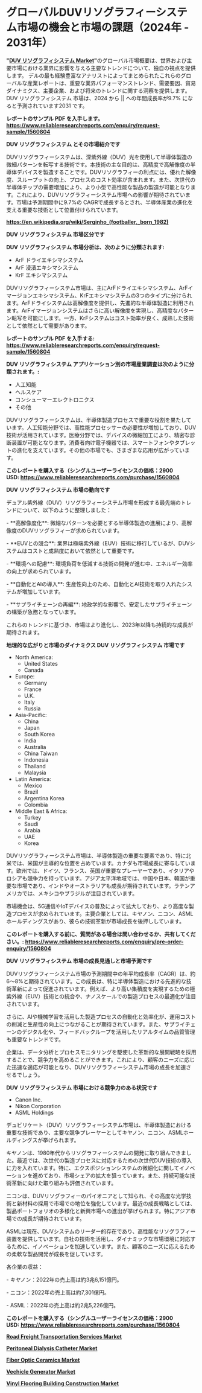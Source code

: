 <p><h1>グローバルDUVリソグラフィーシステム市場の機会と市場の課題（2024年 - 2031年）</h1></p><p><strong>"<a href="https://www.reliableresearchreports.com/duv-lithography-systems-r1560804">DUV リソグラフィシステム Market</a>"</strong>のグローバル市場概要は、世界および主要市場における業界に影響を与える主要なトレンドについて、独自の視点を提供します。 デルの最も経験豊富なアナリストによってまとめられたこれらのグローバルな産業レポートは、重要な業界パフォーマンストレンド、需要要因、貿易ダイナミクス、主要企業、および将来のトレンドに関する洞察を提供します。 DUV リソグラフィシステム 市場は、2024 から || への年間成長率が9.7% になると予測されています2031 です。</p>
<p><strong>レポートのサンプル PDF を入手します。</strong><strong><a href="https://www.reliableresearchreports.com/enquiry/request-sample/1560804">https://www.reliableresearchreports.com/enquiry/request-sample/1560804</a></strong></p>
<p><strong>DUV リソグラフィシステム とその市場紹介です</strong></p>
<p><p>DUVリソグラフィーシステムは、深紫外線（DUV）光を使用して半導体製造の微細パターンを転写する技術です。本技術の主な目的は、高精度で高解像度の半導体デバイスを製造することです。DUVリソグラフィーの利点には、優れた解像度、スループットの向上、プロセスのコスト効率が含まれます。また、次世代の半導体チップの需要増加により、より小型で高性能な製品の製造が可能となります。これにより、DUVリソグラフィーシステム市場への影響が期待されています。市場は予測期間中に9.7%の CAGRで成長するとされ、半導体産業の進化を支える重要な技術として位置付けられています。</p><a href="https://en.wikipedia.org/wiki/Serginho_(footballer,_born_1982)"></a></p>
<p><strong><a href="https://en.wikipedia.org/wiki/Serginho_(footballer,_born_1982)">https://en.wikipedia.org/wiki/Serginho_(footballer,_born_1982)</a></strong></p>
<p><strong>DUV リソグラフィシステム&nbsp;市場区分です</strong><strong></strong></p>
<p><strong>DUV リソグラフィシステム 市場分析は、次のように分類されます:</strong>&nbsp;</p>
<p><ul><li>ArF ドライエキシマシステム</li><li>ArF 浸漬エキシマシステム</li><li>KrF エキシマシステム</li></ul></p>
<p><p>DUVリソグラフィーシステム市場は、主にArFドライエキシマシステム、ArFイマージョンエキシマシステム、KrFエキシマシステムの3つのタイプに分けられます。ArFドライシステムは高解像度を提供し、先進的な半導体製造に利用されます。ArFイマージョンシステムはさらに高い解像度を実現し、高精度なパターン転写を可能にします。一方、KrFシステムはコスト効率が良く、成熟した技術として依然として需要があります。</p></p>
<p><strong>レポートのサンプル PDF を入手する: <a href="https://www.reliableresearchreports.com/enquiry/request-sample/1560804">https://www.reliableresearchreports.com/enquiry/request-sample/1560804</a></strong></p>
<p><strong> DUV リソグラフィシステム アプリケーション別の市場産業調査は次のように分類されます。:</strong></p>
<p><ul><li>人工知能</li><li>ヘルスケア</li><li>コンシューマーエレクトロニクス</li><li>その他</li></ul></p>
<p><p>DUVリソグラフィーシステムは、半導体製造プロセスで重要な役割を果たしています。人工知能分野では、高性能プロセッサーの必要性が増加しており、DUV技術が活用されています。医療分野では、デバイスの微細加工により、精密な診断装置が可能となります。消費者向け電子機器では、スマートフォンやタブレットの進化を支えています。その他の市場でも、さまざまな応用が広がっています。</p></p>
<p><strong>このレポートを購入する（シングルユーザーライセンスの価格：2900 USD:</strong><strong>&nbsp;<a href="https://www.reliableresearchreports.com/purchase/1560804">https://www.reliableresearchreports.com/purchase/1560804</a></strong></p>
<p><strong>DUV リソグラフィシステム 市場の動向です</strong></p>
<p><p>デュアル紫外線（DUV）リソグラフィーシステム市場を形成する最先端のトレンドについて、以下のように整理しました：</p><p>- **高解像度化**: 微細なパターンを必要とする半導体製造の進展により、高解像度のDUVリソグラフィーが求められています。</p><p>- **EUVとの競合**: 業界は極端紫外線（EUV）技術に移行しているが、DUVシステムはコストと成熟度において依然として重要です。</p><p>- **環境への配慮**: 環境負荷を低減する技術の開発が進む中、エネルギー効率の向上が求められています。</p><p>- **自動化とAIの導入**: 生産性向上のため、自動化とAI技術を取り入れたシステムが増加しています。</p><p>- **サプライチェーンの再編**: 地政学的な影響で、安定したサプライチェーンの構築が急務となっています。</p><p>これらのトレンドに基づき、市場はより進化し、2023年以降も持続的な成長が期待されます。</p></p>
<p><strong>地理的な広がりと市場のダイナミクス DUV リソグラフィシステム 市場です</strong></p>
<p><ul>
    <li>
        North America:
        <ul>
            <li>United States</li>
            <li>Canada</li>
        </ul>
    </li>
    <li>
        Europe:
        <ul>
            <li>Germany</li>
            <li>France</li>
            <li>U.K.</li>
            <li>Italy</li>
            <li>Russia</li>
        </ul>
    </li>
    <li>
        Asia-Pacific:
        <ul>
            <li>China</li>
            <li>Japan</li>
            <li>South Korea</li>
            <li>India</li>
            <li>Australia</li>
            <li>China Taiwan</li>
            <li>Indonesia</li>
            <li>Thailand</li>
            <li>Malaysia</li>
        </ul>
    </li>
    <li>
        Latin America:
        <ul>
            <li>Mexico</li>
            <li>Brazil</li>
            <li>Argentina Korea</li>
            <li>Colombia</li>
        </ul>
    </li>
    <li>
        Middle East & Africa:
        <ul>
            <li>Turkey</li>
            <li>Saudi</li>
            <li>Arabia</li>
            <li>UAE</li>
            <li>Korea</li>
        </ul>
    </li>
    </ul></p>
<p><p>DUVリソグラフィーシステム市場は、半導体製造の重要な要素であり、特に北米では、米国が主導的な位置を占めています。カナダも市場成長に寄与しています。欧州では、ドイツ、フランス、英国が重要なプレーヤーであり、イタリアやロシアも競争力を持っています。アジア太平洋地域では、中国や日本、韓国が重要な市場であり、インドやオーストラリアも成長が期待されています。ラテンアメリカでは、メキシコやブラジルが注目されています。</p><p>市場機会は、5G通信やIoTデバイスの普及によって拡大しており、より高度な製造プロセスが求められています。主要企業としては、キヤノン、ニコン、ASMLホールディングスがあり、彼らの技術革新が市場成長を後押ししています。</p></p>
<p><strong>このレポートを購入する前に、質問がある場合は問い合わせるか、共有してください。:&nbsp;<a href="https://www.reliableresearchreports.com/enquiry/pre-order-enquiry/1560804">https://www.reliableresearchreports.com/enquiry/pre-order-enquiry/1560804</a></strong></p>
<p><strong>DUV リソグラフィシステム 市場の成長見通しと市場予測です</strong></p>
<p><p>DUVリソグラフィーシステム市場の予測期間中の年平均成長率（CAGR）は、約6〜8%と期待されています。この成長は、特に半導体製造における先進的な技術革新によって促進されています。例えば、より高い集積度を実現するための極紫外線（EUV）技術との統合や、ナノスケールでの製造プロセスの最適化が注目されています。</p><p>さらに、AIや機械学習を活用した製造プロセスの自動化と効率化が、運用コストの削減と生産性の向上につながることが期待されています。また、サプライチェーンのデジタル化や、フィードバックループを活用したリアルタイムの品質管理も重要なトレンドです。</p><p>企業は、データ分析とプロセスモニタリングを駆使した革新的な展開戦略を採用することで、競争力を高めることができます。これにより、顧客のニーズに応じた迅速な適応が可能となり、DUVリソグラフィーシステム市場の成長を加速させるでしょう。</p></p>
<p><strong>DUV リソグラフィシステム 市場における競争力のある状況です</strong></p>
<p><ul><li>Canon Inc.</li><li>Nikon Corporation</li><li>ASML Holdings</li></ul></p>
<p><p>デュビリケート（DUV）リソグラフィーシステム市場は、半導体製造における重要な技術であり、主要な競争プレーヤーとしてキヤノン、ニコン、ASMLホールディングスが挙げられます。</p><p>キヤノンは、1980年代からリソグラフィーシステムの開発に取り組んできました。最近では、次世代の製造プロセスに対応するための次世代DUV技術の導入に力を入れています。特に、エクスポジションシステムの微細化に関してイノベーションを進めており、市場シェアの拡大を狙っています。また、持続可能な技術革新に向けた取り組みも評価されています。</p><p>ニコンは、DUVリソグラフィーのパイオニアとして知られ、その高度な光学技術と新材料の採用で市場での地位を強化しています。最近の成長戦略としては、製品ポートフォリオの多様化と新興市場への進出が挙げられます。特にアジア市場での成長が期待されています。</p><p>ASMLは現在、DUVシステムのリーダー的存在であり、高性能なリソグラフィー装置を提供しています。自社の技術を活用し、ダイナミックな市場環境に対応するために、イノベーションを加速しています。また、顧客のニーズに応えるための柔軟な製品開発が成長を促しています。</p><p>各企業の収益：</p><p>- キヤノン：2022年の売上高は約3兆6,151億円。</p><p>- ニコン：2022年の売上高は約7,301億円。</p><p>- ASML：2022年の売上高は約2兆5,226億円。</p></p>
<p><strong>このレポートを購入する（シングルユーザーライセンスの価格：2900 USD:</strong>&nbsp;<strong><a href="https://www.reliableresearchreports.com/purchase/1560804">https://www.reliableresearchreports.com/purchase/1560804</a></strong></p>
<p><strong><p><a href="https://medium.com/@caleighconn2023/the-road-freight-transportation-services-market-is-anticipated-to-experience-significant-growth-719f5acafbdb">Road Freight Transportation Services Market</a></p><p><a href="https://github.com/RoseBoyd475/Market-Research-Report-List-1/blob/main/peritoneal-dialysis-catheter-market.md">Peritoneal Dialysis Catheter Market</a></p><p><a href="https://issuu.com/reportprime-2/docs/fiber-optic-ceramics-market-size-20_8c0db9c81c1377">Fiber Optic Ceramics Market</a></p><p><a href="https://issuu.com/reportprime-2/docs/vechicle-generator-market-size-2030_53e8c1625b60b9">Vechicle Generator Market</a></p><p><a href="https://medium.com/@caleighconn2023/the-vinyl-flooring-building-construction-market-industry-provides-a-comprehensive-and-current-fa42bb265787">Vinyl Flooring Building Construction Market</a></p></strong></p>